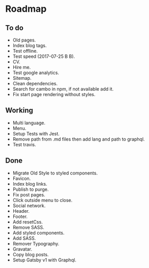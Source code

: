 # Roadmap

## To do
- Old pages.
- Index blog tags.
- Test offline.
- Test speed (2017-07-25 B B).
- CV.
- Hire me.
- Test google analytics.
- Sitemap.
- Clean dependencies.
- Search for cambo in npm, if not available add it.
- Fix start page rendering without styles.

## Working
- Multi language.
- Menu.
- Setup Tests with Jest.
- Remove path from .md files then add lang and path to graphql.
- Test travis.

## Done
- Migrate Old Style to styled components.
- Favicon.
- Index blog links.
- Publish to purge.
- Fix post pages.
- Click outside menu to close.
- Social network.
- Header.
- Footer.
- Add resetCss.
- Remove SASS.
- Add styled components.
- Add SASS.
- Remover Typography.
- Gravatar.
- Copy blog posts.
- Setup Gatsby v1 with Graphql.
